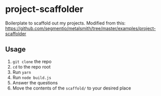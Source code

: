 # project-scaffolder

Boilerplate to scaffold out my projects. Modified from this: https://github.com/segmentio/metalsmith/tree/master/examples/project-scaffolder

## Usage

1. `git clone` the repo
2. `cd` to the repo root
3. Run `yarn`
4. Run `node build.js`
5. Answer the questions
6. Move the contents of the `scaffold/` to your desired place
